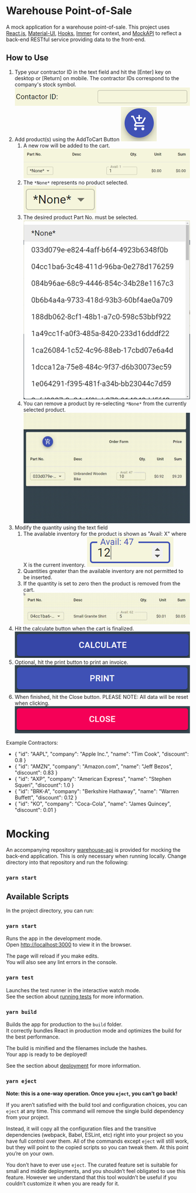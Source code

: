 # Warehouse Point-of-Sale

A mock application for a warehouse point-of-sale. This project uses [React.js](https://facebook.github.io/create-react-app/docs/getting-started), [Material-UI](https://material-ui.com/), [Hooks](https://reactjs.org/docs/hooks-intro.html), [Immer](https://immerjs.github.io/immer/) for context, and [MockAPI](https://www.mockapi.io/) to reflect a back-end RESTful service providing data to the front-end.

## How to Use

1. Type your contractor ID in the text field and hit the [Enter] key on desktop or [Return] on mobile. The contractor IDs correspond to the company's stock symbol.
![ContractorInput](docs/contractorInput.png)
1. Add product(s) using the AddToCart Button
![AddToCartButton](docs/addToCart.png)
   1. A new row will be added to the cart.
   ![ProductAddedToCart](docs/productAddedToCart.png)
   2. The `*None*` represents no product selected.
   ![EmptyProductSelected](docs/emptyProductSelect.png)
   4. The desired product Part No. must be selected.
   ![ProductSelection](docs/productMenuItems.png)
   5. You can remove a product by re-selecting `*None*` from the currently selected product.
   ![RemoveProduct](docs/removeProduct.gif)
1. Modify the quantity using the text field
   1. The available inventory for the product is shown as "Avail: X" where X is the current inventory.
![QuantityInput](docs/quantityInput.png)
   2. Quantities greater than the available inventory are not permitted to be inserted.
   3. If the quantity is set to zero then the product is removed from the cart.
   ![ZeroQuantity](docs/zeroQuantity.gif)
1. Hit the calculate button when the cart is finalized. 
![CalculateButton](docs/calculateButton.png)
5. Optional, hit the print button to print an invoice.
![PrintButton](docs/printButton.png)
6. When finished, hit the Close button. PLEASE NOTE: All data will be reset when clicking.
![CloseButton](docs/closeButton.png)

Example Contractors:
* { "id": "AAPL", "company": "Apple Inc.", "name": "Tim Cook", "discount": 0.8 }
* { "id": "AMZN", "company": "Amazon.com", "name": "Jeff Bezos", "discount": 0.83 }
* { "id": "AXP", "company": "American Express", "name": "Stephen Squeri", "discount": 1.0 }
* { "id": "BRK-A", "company": "Berkshire Hathaway", "name": "Warren Buffett", "discount": 0.12 }
* { "id": "KO", "company": "Coca-Cola", "name": "James Quincey", "discount": 0.01 }

# Mocking

An accompanying repository [warehouse-api](https://github.com/crsiebler/warehouse-api) is provided for mocking the back-end application. This is only necessary when running locally. Change directory into that repository and run the following:

### `yarn start`

## Available Scripts

In the project directory, you can run:

### `yarn start`

Runs the app in the development mode.\
Open [http://localhost:3000](http://localhost:3000) to view it in the browser.

The page will reload if you make edits.\
You will also see any lint errors in the console.

### `yarn test`

Launches the test runner in the interactive watch mode.\
See the section about [running tests](https://facebook.github.io/create-react-app/docs/running-tests) for more information.

### `yarn build`

Builds the app for production to the `build` folder.\
It correctly bundles React in production mode and optimizes the build for the best performance.

The build is minified and the filenames include the hashes.\
Your app is ready to be deployed!

See the section about [deployment](https://facebook.github.io/create-react-app/docs/deployment) for more information.

### `yarn eject`

**Note: this is a one-way operation. Once you `eject`, you can’t go back!**

If you aren’t satisfied with the build tool and configuration choices, you can `eject` at any time. This command will remove the single build dependency from your project.

Instead, it will copy all the configuration files and the transitive dependencies (webpack, Babel, ESLint, etc) right into your project so you have full control over them. All of the commands except `eject` will still work, but they will point to the copied scripts so you can tweak them. At this point you’re on your own.

You don’t have to ever use `eject`. The curated feature set is suitable for small and middle deployments, and you shouldn’t feel obligated to use this feature. However we understand that this tool wouldn’t be useful if you couldn’t customize it when you are ready for it.
